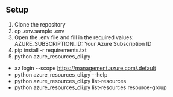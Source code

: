 
## Setup
1. Clone the repository
2. cp .env.sample .env
3. Open the .env file and fill in the required values: AZURE_SUBSCRIPTION_ID: Your Azure Subscription ID
4. pip install -r requirements.txt
5. python azure_resources_cli.py
- az login --scope https://management.azure.com/.default  
- python azure_resources_cli.py --help  
- python azure_resources_cli.py list-resources  
- python azure_resources_cli.py list-resources resource-group  